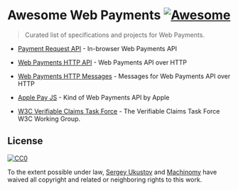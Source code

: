 # Awesome Web Payments [![Awesome](https://cdn.rawgit.com/sindresorhus/awesome/d7305f38d29fed78fa85652e3a63e154dd8e8829/media/badge.svg)](https://github.com/sindresorhus/awesome)

> Curated list of specifications and projects for Web Payments.

- [Payment Request API](https://www.w3.org/TR/payment-request/) - In-browser Web Payments API
- [Web Payments HTTP API](https://www.w3.org/TR/webpayments-http-api/) - Web Payments API over HTTP
- [Web Payments HTTP Messages](https://www.w3.org/TR/webpayments-http-messages/) - Messages for Web Payments API over HTTP

- [Apple Pay JS](https://developer.apple.com/reference/applepayjs/) - Kind of Web Payments API by Apple

- [W3C Verifiable Claims Task Force](http://w3c.github.io/vctf/) - The Verifiable Claims Task Force W3C Working Group.

## License

[![CC0](http://mirrors.creativecommons.org/presskit/buttons/88x31/svg/cc-zero.svg)](https://creativecommons.org/publicdomain/zero/1.0/)

To the extent possible under law, [Sergey Ukustov](https://github.com/ukstv) and [Machinomy](https://github.com/machinomy) have waived all copyright and related or neighboring rights to this work.
